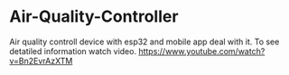 # Air-Quality-Controller
Air quality controll device with esp32 and mobile app deal with it.
To see detatiled information watch video. https://www.youtube.com/watch?v=Bn2EvrAzXTM
